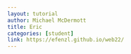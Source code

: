 ```yaml
---
layout: tutorial
author: Michael McDermott
title: Eric
categories: [student]
link: https://efenzl.github.io/web22/
---
```

